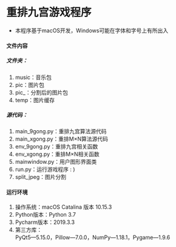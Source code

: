 # 重排九宫游戏程序

* 本程序基于macOS开发，Windows可能在字体和字号上有所出入


#### 文件内容

##### 文件夹：

1. music：音乐包
2. pic：图片包
3. pic_：分割后的图片包
4. temp：图片缓存

##### 源代码：

1. main_9gong.py：重排九宫算法源代码
2. main_xgong.py：重排M×N算法源代码
3. env_9gong.py：重排九宫相关函数
4. env_xgong.py：重排M×N相关函数
5. mainwindow.py：用户图形界面类
6. run.py：运行游戏程序 : )
7. split_jpeg：图片分割


#### 运行环境

1. 操作系统：macOS Catalina 版本 10.15.3
2. Python版本：Python 3.7
3. Pycharm版本：2019.3.3
4. 第三方库：\
   PyQt5—5.15.0，Pillow—7.0.0，NumPy—1.18.1，Pygame—1.9.6

